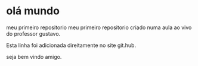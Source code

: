 # olá mundo
 meu primeiro repositorio
meu primeiro repositorio criado numa aula ao vivo do professor gustavo. 




Esta linha foi adicionada direitamente no site git.hub.

seja bem vindo amigo.

